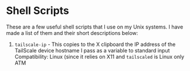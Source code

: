 # Shell Scripts  
These are a few useful shell scripts that I use on my Unix systems. I have made a list of them and their short descriptions below:

1. `tailscale-ip` - This copies to the X clipboard the IP address of the TailScale device hostname I pass as a variable to standard input
    Compatibility: Linux (since it relies on X11 and `tailscaled` is Linux only ATM
